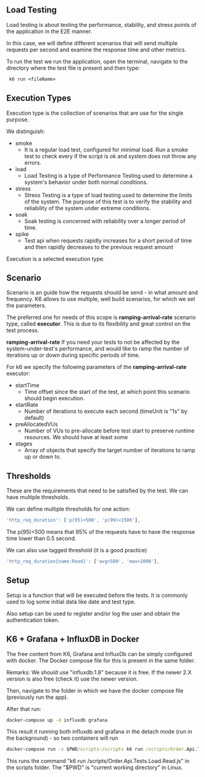 ## Load Testing

Load testing is about testing the performance, stability, and stress points of the application in the E2E manner.

In this case, we will define different scenarios that will send multiple requests per second and examine the response time and other metrics.

To run the test we run the application, open the terminal, navigate to the directory where the test file is present and then type:
```cmd
 k6 run <fileName>
```

## Execution Types

Execution type is the collection of scenarios that are use for the single purpose.

We distinguish:
- smoke
	- It is a regular load test, configured for minimal load. Run a smoke test to check every if the script is ok and system does not throw any errors.
- load
	- Load Testing is a type of Performance Testing used to determine a system's behavior under both normal conditions.
- stress
	- Stress Testing is a type of load testing used to determine the limits of the system. The purpose of this test is to verify the stability and reliability of the system under extreme conditions.
- soak
	- Soak testing is concerned with reliability over a longer period of time.
- spike
	- Test api when requests rapidly increases for a short period of time and then rapidly decreases to the previous request amount

Execution is a selected execution type.

## Scenario

Scenario is an guide how the requests should be send - in what amount and frequency.
K6 allows to use multiple, well build scenarios, for which we set the parameters.

The preferred one for needs of this scope is **ramping-arrival-rate** scenario type, called **executor**. This is due to its flexibility and great control on the test process.

**ramping-arrival-rate**
If you need your tests to not be affected by the system-under-test's performance, and would like to ramp the number of iterations up or down during specific periods of time.

For k6 we specify the following parameters of the **ramping-arrival-rate** executor:
- startTime 
	- Time offset since the start of the test, at which point this scenario should begin execution.
- startRate
	- Number of iterations to execute each second (timeUnit is "1s" by default)
- preAllocatedVUs
	- Number of VUs to pre-allocate before test start to preserve runtime resources. We should have at least some
- stages
	- Array of objects that specify the target number of iterations to ramp up or down to.

## Thresholds

These are the requirements that need to be satisfied by the test. We can have multiple thresholds.

We can define multiple thresholds for one action:
```js
'http_req_duration': ['p(95)<500', 'p(99)<1500'],
```

The p(95)<500 means that 95% of the requests have to have the response time lower than 0.5 second.

We can also use tagged threshold (it is a good practice)
```js
'http_req_duration{name:Read}': ['avg<500', 'max<1000'],
```

## Setup

Setup is a function that will be executed before the tests. It is commonly used to log some initial data like date and test type.

Also setup can be used to register and/or log the user and obtain the authentication token.

## K6 + Grafana + InfluxDB in Docker

The free content from K6, Grafana and InfluxDb can be simply configured with docker. 
The Docker compose file for this is present in the same folder.

Remarks:
We should use "influxdb:1.8" because it is free. If the newer 2.X version is also free (check it) use the newer version.

Then, navigate to the folder in which we have the docker compose file (previously run the app). 

After that run:
```cmd
docker-compose up -d influxdb grafana
```
This result it running both influxdb and grafana in the detach mode (run in the background) - so two containers will run

```cmd
docker-compose run -v $PWD/scripts:/scripts k6 run /scripts/Order.Api.Tests.Load.Read.js
```
This runs the command "k6 run /scripts/Order.Api.Tests.Load.Read.js" in the scripts folder. 
The "$PWD" is "current working directory" in Linux.